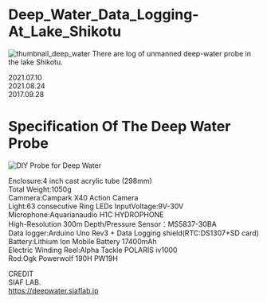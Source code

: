# Deep_Water_Data_Logging-At_Lake_Shikotu
<img src="https://github.com/siaflab/Deep_Water_Data_Logging-Lake_Shikotu/blob/main/thumbnail_deep_water.png" alt="thumbnail_deep_water" title="thumbnail_deep_water">  
There are log of unmanned deep-water probe in the lake Shikotu.
  
2021.07.10  
2021.08.24  
2017.09.28  
  
# Specification Of The Deep Water Probe
<img src="https://github.com/siaflab/Deep_Water_Data_Logging-At_Lake_Shikotu/blob/main/probe.png" alt="
DIY Probe for Deep Water" title="DIY Probe for Deep Water">  
  
Enclosure:4 inch cast acrylic tube (298mm)  
Total Weight:1050g  
Cammera:Campark X40 Action Camera  
Light:63 consecutive Ring LEDs InputVoltage:9V-30V  
Microphone:Aquarianaudio H1C HYDROPHONE  
High-Resolution 300m Depth/Pressure Sensor：MS5837-30BA  
Data logger:Arduino Uno Rev3 + Data Logging shield(RTC:DS1307+SD card)  
Battery:Lithium Ion Mobile Battery 17400mAh  
Electric Winding Reel:Alpha Tackle POLARIS iv1000  
Rod:Ogk Powerwolf 190H PW19H  
  
CREDIT  
SIAF LAB.  
https://deepwater.siaflab.jp
